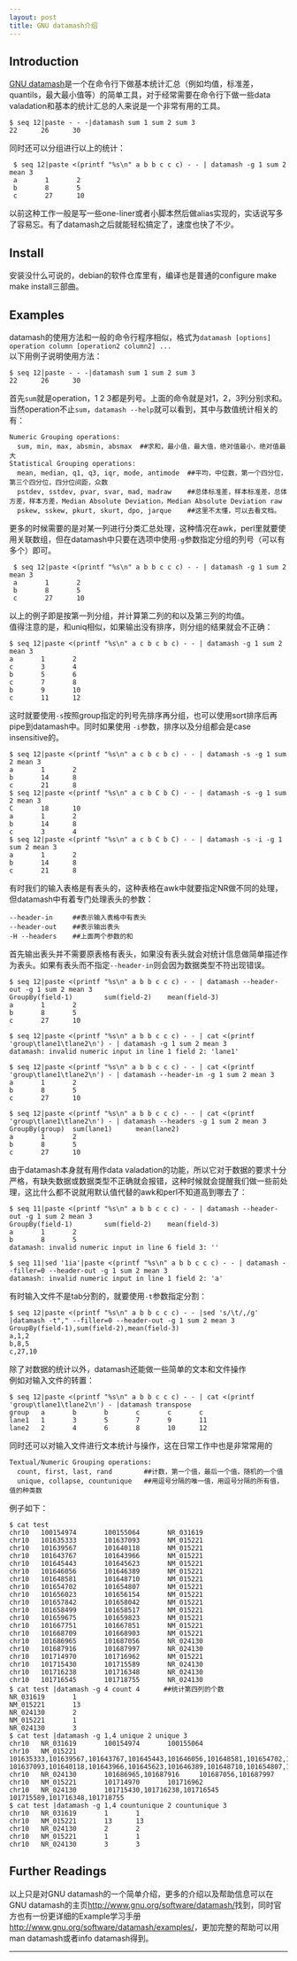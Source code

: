 ```yaml
---
layout: post
title: GNU datamash介绍
---
```


## Introduction
[GNU datamash](http://www.gnu.org/software/datamash/)是一个在命令行下做基本统计汇总（例如均值，标准差，quantils，最大最小值等）的简单工具，对于经常需要在命令行下做一些data valadation和基本的统计汇总的人来说是一个非常有用的工具。

```
$ seq 12|paste - - -|datamash sum 1 sum 2 sum 3
22      26      30
```

同时还可以分组进行以上的统计：

```
 $ seq 12|paste <(printf "%s\n" a b b c c c) - - | datamash -g 1 sum 2 mean 3
 a       1       2
 b       8       5
 c       27      10
```

以前这种工作一般是写一些one-liner或者小脚本然后做alias实现的，实话说写多了容易忘。有了datamash之后就能轻松搞定了，速度也快了不少。

## Install
安装没什么可说的，debian的软件仓库里有，编译也是普通的configure make make install三部曲。

## Examples
datamash的使用方法和一般的命令行程序相似，格式为`datamash [options] operation column [operation2 column2] ...`  
以下用例子说明使用方法：
```
$ seq 12|paste - - -|datamash sum 1 sum 2 sum 3
22      26      30
```
首先`sum`就是operation，1 2 3都是列号。上面的命令就是对1，2，3列分别求和。
当然operation不止`sum`，`datamash --help`就可以看到，其中与数值统计相关的有：
```
Numeric Grouping operations:
  sum, min, max, absmin, absmax  ##求和，最小值，最大值，绝对值最小，绝对值最大
Statistical Grouping operations:
  mean, median, q1, q3, iqr, mode, antimode  ##平均，中位数，第一个四分位，第三个四分位，四分位间距，众数
  pstdev, sstdev, pvar, svar, mad, madraw    ##总体标准差，样本标准差，总体方差，样本方差，Median Absolute Deviation，Median Absolute Deviation raw
  pskew, sskew, pkurt, skurt, dpo, jarque    ##这里不太懂，可以去看文档。
```
更多的时候需要的是对某一列进行分类汇总处理，这种情况在awk，perl里就要使用关联数组，但在datamash中只要在选项中使用`-g`参数指定分组的列号（可以有多个）即可。
```
 $ seq 12|paste <(printf "%s\n" a b b c c c) - - | datamash -g 1 sum 2 mean 3
 a       1       2
 b       8       5
 c       27      10
```
以上的例子即是按第一列分组，并计算第二列的和以及第三列的均值。  
值得注意的是，和uniq相似，如果输出没有排序，则分组的结果就会不正确：
```
$ seq 12|paste <(printf "%s\n" a c b c b c) - - | datamash -g 1 sum 2 mean 3
a       1       2
c       3       4
b       5       6
c       7       8
b       9       10
c       11      12
```
这时就要使用`-s`按照group指定的列号先排序再分组，也可以使用sort排序后再pipe到datamash中。同时如果使用 `-i`参数，排序以及分组都会是case insensitive的。
```
$ seq 12|paste <(printf "%s\n" a c b c b c) - - | datamash -s -g 1 sum 2 mean 3
a       1       2
b       14      8
c       21      8
$ seq 12|paste <(printf "%s\n" a c b C b C) - - | datamash -s -g 1 sum 2 mean 3
C       18      10
a       1       2
b       14      8
c       3       4
$ seq 12|paste <(printf "%s\n" a c b C b C) - - | datamash -s -i -g 1 sum 2 mean 3
a       1       2
b       14      8
c       21      8
```
有时我们的输入表格是有表头的，这种表格在awk中就要指定NR做不同的处理，但datamash中有着专门处理表头的参数：  
```
--header-in     ##表示输入表格中有表头
--header-out    ##表示输出表头
-H --headers    ##上面两个参数的和
```
首先输出表头并不需要原表格有表头，如果没有表头就会对统计信息做简单描述作为表头。如果有表头而不指定`--header-in`则会因为数据类型不符出现错误。
```
$ seq 12|paste <(printf "%s\n" a b b c c c) - - | datamash --header-out -g 1 sum 2 mean 3
GroupBy(field-1)        sum(field-2)    mean(field-3)
a       1       2
b       8       5
c       27      10

$ seq 12|paste <(printf "%s\n" a b b c c c) - - | cat <(printf 'group\tlane1\tlane2\n') - | datamash -g 1 sum 2 mean 3
datamash: invalid numeric input in line 1 field 2: 'lane1'

$ seq 12|paste <(printf "%s\n" a b b c c c) - - | cat <(printf 'group\tlane1\tlane2\n') - | datamash --header-in -g 1 sum 2 mean 3
a       1       2
b       8       5
c       27      10

$ seq 12|paste <(printf "%s\n" a b b c c c) - - | cat <(printf 'group\tlane1\tlane2\n') - | datamash --headers -g 1 sum 2 mean 3
GroupBy(group)  sum(lane1)      mean(lane2)
a       1       2
b       8       5
c       27      10
```
由于datamash本身就有用作data valadation的功能，所以它对于数据的要求十分严格，有缺失数据或数据类型不正确就会报错，这种时候就会提醒我们做一些前处理，这比什么都不说就用默认值代替的awk和perl不知道高到哪去了：
```
$ seq 11|paste <(printf "%s\n" a b b c c c) - - | datamash --header-out -g 1 sum 2 mean 3
GroupBy(field-1)        sum(field-2)    mean(field-3)
a       1       2
b       8       5
datamash: invalid numeric input in line 6 field 3: ''

$ seq 11|sed '1ia'|paste <(printf "%s\n" a b b c c c) - - | datamash --filler=0 --header-out -g 1 sum 2 mean 3
datamash: invalid numeric input in line 1 field 2: 'a'
```
有时输入文件不是tab分割的，就要使用`-t`参数指定分割：
```
$ seq 12|paste <(printf "%s\n" a b b c c c) - - |sed 's/\t/,/g' |datamash -t"," --filler=0 --header-out -g 1 sum 2 mean 3
GroupBy(field-1),sum(field-2),mean(field-3)
a,1,2
b,8,5
c,27,10
```
除了对数据的统计以外，datamash还能做一些简单的文本和文件操作  
例如对输入文件的转置：
```
$ seq 12|paste <(printf "%s\n" a b b c c c) - - | cat <(printf 'group\tlane1\tlane2\n') - |datamash transpose
group   a       b       b       c       c       c
lane1   1       3       5       7       9       11
lane2   2       4       6       8       10      12
```
同时还可以对输入文件进行文本统计与操作，这在日常工作中也是非常常用的
```
Textual/Numeric Grouping operations:
  count, first, last, rand        ##计数，第一个值，最后一个值，随机的一个值
  unique, collapse, countunique   ##用逗号分隔的唯一值，用逗号分隔的所有值，值的种类数
```
例子如下：
```
$ cat test 
chr10   100154974       100155064       NR_031619
chr10   101635333       101637093       NM_015221
chr10   101639567       101640118       NM_015221
chr10   101643767       101643966       NM_015221
chr10   101645443       101645623       NM_015221
chr10   101646056       101646389       NM_015221
chr10   101648581       101648710       NM_015221
chr10   101654702       101654807       NM_015221
chr10   101656023       101656154       NM_015221
chr10   101657842       101658042       NM_015221
chr10   101658499       101658517       NM_015221
chr10   101659675       101659823       NM_015221
chr10   101667751       101667851       NM_015221
chr10   101668709       101668903       NM_015221
chr10   101686965       101687056       NR_024130
chr10   101687916       101687997       NR_024130
chr10   101714970       101716962       NM_015221
chr10   101715430       101715589       NR_024130
chr10   101716238       101716348       NR_024130
chr10   101716545       101718755       NR_024130
$ cat test |datamash -g 4 count 4      ##统计第四列的个数
NR_031619       1
NM_015221       13
NR_024130       2
NM_015221       1
NR_024130       3
$ cat test |datamash -g 1,4 unique 2 unique 3
chr10   NR_031619       100154974       100155064
chr10   NM_015221       101635333,101639567,101643767,101645443,101646056,101648581,101654702,101656023,101657842,101658499,101659675,101667751,101668709  101637093,101640118,101643966,101645623,101646389,101648710,101654807,101656154,101658042,101658517,101659823,101667851,101668903
chr10   NR_024130       101686965,101687916     101687056,101687997
chr10   NM_015221       101714970       101716962
chr10   NR_024130       101715430,101716238,101716545   101715589,101716348,101718755
$ cat test |datamash -g 1,4 countunique 2 countunique 3
chr10   NR_031619       1       1
chr10   NM_015221       13      13
chr10   NR_024130       2       2
chr10   NM_015221       1       1
chr10   NR_024130       3       3
```
## Further Readings
以上只是对GNU datamash的一个简单介绍，更多的介绍以及帮助信息可以在GNU datamash的主页<http://www.gnu.org/software/datamash/>找到，同时官方也有一份更详细的Example学习手册<http://www.gnu.org/software/datamash/examples/>，更加完整的帮助可以用man datamash或者info datamash得到。

********

